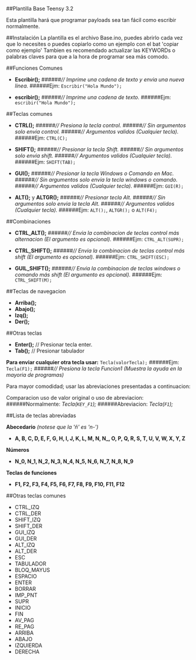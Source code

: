 ##Plantilla Base Teensy 3.2

Esta plantilla hará que programar payloads sea tan fácil como escribir normalmente.

##Instalación
La plantilla es el archivo Base.ino, puedes abrirlo cada vez que lo necesites o puedes copiarlo como un ejemplo con el bat 'copiar como ejemplo'
Tambien es recomendado actualizar las KEYWORDs o palabras claves para que a la hora de programar sea más comodo.

##Funciones Comunes

- **Escribir();**
######*// Imprime una cadena de texto y envia una nueva linea.*
######Ejm: ```Escribir("Hola Mundo");```

- **escribir();**
######*// Imprime una cadena de texto.*
######Ejm: ```escribir("Hola Mundo");```

##Teclas comunes

- **CTRL();**
######*// Presiona la tecla control.*
######*// Sin argumentos solo envia control.*
######*// Argumentos validos (Cualquier tecla).*
######Ejm: ```CTRL(C);```

- **SHIFT();**
######*// Presionar la tecla Shift.*
######*// Sin argumentos solo envia shift.*
######*// Argumentos validos (Cualquier tecla).*
######Ejm: ```SHIFT(TAB);```

- **GUI();**
######*// Presionar la tecla Windows o Comando en Mac.*
######*// Sin argumentos solo envia la tecla windows o comando.*
######*// Argumentos validos (Cualquier tecla).*
######Ejm: ```GUI(R);```

- **ALT();** y **ALTGR();**
######*// Presionar tecla Alt.*
######*// Sin argumentos solo envia la tecla Alt.*
######*// Argumentos validos (Cualquier tecla).*
######Ejm: ```ALT();```, ```ALTGR();``` o ```ALT(F4);```


##Combinaciones

- **CTRL_ALT();**
######*// Envia la combinacion de teclas control más alternacion (El argumento es opcional).*
######Ejm: ```CTRL_ALT(SUPR);```

- **CTRL_SHIFT();**
######*// Envia la combinacion de teclas control más shift (El argumento es opcional).*
######Ejm: ```CTRL_SHIFT(ESC);```

- **GUIL_SHIFT();**
######*// Envia la combinacion de teclas windows o comando más shift (El argumento es opcional).*
######Ejm: ```CTRL_SHIFT(M);```

##Teclas de navegacion
- **Arriba();**
- **Abajo();**
- **Izq();**
- **Der();**

##Otras teclas
- **Enter();**
  // Presionar tecla enter.
- **Tab();**
  // Presionar tabulador

**__Para enviar cualquier otra tecla usar:__**  ```Tecla(valorTecla);```
######Ejm: ```Tecla(F1);```
######*// Presiona la tecla Funcion1 (Muestra la ayuda en la mayoria de programas)*

Para mayor comodidad; usar las abreviaciones presentadas a continuacion:

Comparacion uso de valor original o  uso de abreviacion:
######Normalmente: *Tecla(``KEY_F1``);*
######Abreviacion:   *Tecla(``F1``);*
 

##Lista de teclas abreviadas

**Abecedario** *(notese que la 'ñ' es 'n-')*

- **A, B, C, D, E, F, G, H, I, J, K, L, M, N, N_, O, P, Q, R, S, T, U, V, W, X, Y, Z**

**Números**

- **N_0, N_1, N_2, N_3, N_4, N_5, N_6, N_7, N_8, N_9**

**Teclas de funciones**
  
- **F1, F2, F3, F4, F5, F6, F7, F8, F9, F10, F11, F12**


##Otras teclas comunes

- CTRL_IZQ
- CTRL_DER
- SHIFT_IZQ
- SHIFT_DER
- GUI_IZQ
- GUI_DER
- ALT_IZQ
- ALT_DER
- ESC
- TABULADOR
- BLOQ_MAYUS
- ESPACIO
- ENTER
- BORRAR
- IMP_PNT
- SUPR
- INICIO
- FIN
- AV_PAG
- RE_PAG
- ARRIBA
- ABAJO
- IZQUIERDA
- DERECHA
